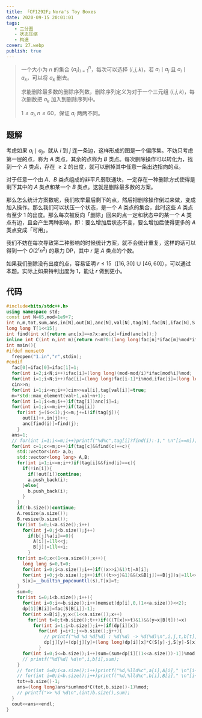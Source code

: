 ```yaml
---
title: 「CF1292F」Nora's Toy Boxes
date: 2020-09-15 20:01:01
tags:
   - 二分图
   - 状态压缩
   - 构造
cover: 27.webp
publish: true
---
```


> 一个大小为 $n$ 的集合 $\{a_i\}_{i=1}^n$，每次可以选择 $(i,j,k)$，若 $a_i \mid a_j$ 且 $a_i \mid a_k$，可以将 $a_k$ 删去。
> 
> 求能删除最多数的删除序列数，删除序列定义为对于一个三元组 $(i,j,k)$，每次删数把 $a_k$ 加入到删除序列中。
> 
> $1 \leq a_i, n \leq 60$，保证 $a_i$ 两两不同。

<!--more-->

## 题解

考虑如果 $a_i \mid a_j$，就从 $i$ 到 $j$ 连一条边，这样形成的图是一个偏序集。不妨只考虑第一层的点，称为 $A$ 类点，其余的点称为 $B$ 类点。每次删除操作可以转化为，找到一个 $A$ 类点，存在 $\geq 2$ 的出度，就可以删掉其中任意一条出边指向的点。

对于任意一个由 $A$、$B$ 类点组成的非平凡弱联通块，一定存在一种删除方式使得是剩下其中的 $A$ 类点和某一个 $B$ 类点。这就是删除最多数的方案。

那么怎么统计方案数呢，我们枚举最后剩下的点，然后把删除操作倒过来做，变成加入操作。那么我们可以状压一个状态，是一个 $A$ 类点的集合，此时这些 $A$ 类点有至少 $1$ 的出度。那么每次被反向「删除」回来的点一定和状态中的某一个 $A$ 类点有边，且会产生两种影响，即：要么增加后状态不变，要么增加后使得更多的 $A$ 类点变成「可用」。

我们不妨在每次导致第二种影响的时候统计方案，就不会统计重复，这样的话可以得到一个 $O(2^{r} n^2)$ 的暴力 DP，其中 $r$ 是 $A$ 类点的个数。

如果我们删除没有出度的点，容易证明 $r \leq 15$（$[16,30] \cup [46,60]$），可以通过本题。实际上如果特判出度为 $1$，能让 $r$ 做到更小。

## 代码

<!--more-->

```cpp
#include<bits/stdc++.h>
using namespace std;
const int N=65,mod=1e9+7;
int n,m,tot,sum,ans,in[N],out[N],anc[N],val[N],tag[N],fac[N],ifac[N],S[1<<15],dp[N][1<<15];
long long T[1<<15];
int find(int x){return anc[x]==x?x:anc[x]=find(anc[x]);}
inline int C(int n,int m){return n<m?0:(long long)fac[n]*ifac[m]%mod*ifac[n-m]%mod;}
int main(){
#ifdef memset0
  freopen("1.in","r",stdin);
#endif
  fac[0]=ifac[0]=ifac[1]=1;
  for(int i=2;i<N;i++)ifac[i]=(long long)(mod-mod/i)*ifac[mod%i]%mod;
  for(int i=1;i<N;i++)fac[i]=(long long)fac[i-1]*i%mod,ifac[i]=(long long)ifac[i-1]*ifac[i]%mod;
  cin>>n;
  for(int i=1;i<=n;i++)cin>>val[i],tag[val[i]]=true;
  m=*std::max_element(val+1,val+n+1);
  for(int i=1;i<=m;i++)if(tag[i])anc[i]=i;
  for(int i=1;i<=m;i++)if(tag[i])
    for(int j=(i<<1);j<=m;j+=i)if(tag[j]){
      out[i]++,in[j]++;
      anc[find(i)]=find(j);
    }
  ans=1;
  // for(int i=1;i<=m;i++)printf("%d%c",tag[i]?find(i):-1," \n"[i==m]);
  for(int c=1;c<=m;c++)if(tag[c]&&find(c)==c){
    std::vector<int> a,b;
    std::vector<long long> A,B;
    for(int i=1;i<=m;i++)if(tag[i]&&find(i)==c){
      if(!in[i]){
        if(!out[i])continue;
        a.push_back(i);
      }else{
        b.push_back(i);
      }
    }
    if(!b.size())continue;
    A.resize(a.size());
    B.resize(b.size());
    for(int i=0;i<a.size();i++)
      for(int j=0;j<b.size();j++)
        if(b[j]%a[i]==0){
          A[i]|=1ll<<j;
          B[j]|=1ll<<i;
        }
    for(int x=0;x<(1<<a.size());x++){
      long long s=0,t=0;
      for(int i=0;i<a.size();i++)if((x>>i)&1)t|=A[i];
      for(int j=0;j<b.size();j++)if(((t>>j)&1)&&(x&B[j])==B[j])s|=1ll<<j;
      S[x]=__builtin_popcountll(s),T[x]=t;
    }
    sum=0;
    for(int i=0;i<b.size();i++){
      for(int i=0;i<=b.size();i++)memset(dp[i],0,(1<<a.size())<<2);
      dp[1][B[i]]=fac[S[B[i]]-1];
      for(int x=B[i],y;x<(1<<a.size());x++)
        for(int t=0;t<b.size();t++)if(((T[x]>>t)&1)&&(y=x|B[t])!=x)
          for(int i=1;i<b.size();i++)if(dp[i][x])
            for(int j=i+1;j<=b.size();j++){
              // printf("%d %d %d[%d] : %d(%d) -> %d(%d)\n",i,j,t,b[t],x,S[x],y,S[y]);
              dp[j][y]=(dp[j][y]+(long long)dp[i][x]*C(S[y]-j,S[y]-S[x]-1)%mod*fac[S[y]-S[x]-1])%mod;
            }
      for(int i=0;i<=b.size();i++)sum=(sum+dp[i][(1<<a.size())-1])%mod;
      // printf("%d[%d] %d\n",i,b[i],sum);
    }
    // for(int i=0;i<a.size();i++)printf("%d,%lld%c",a[i],A[i]," \n"[i+1==a.size()]);
    // for(int i=0;i<b.size();i++)printf("%d,%lld%c",b[i],B[i]," \n"[i+1==b.size()]);
    tot+=b.size()-1;
    ans=(long long)ans*sum%mod*C(tot,b.size()-1)%mod;
    // printf(">> %d %d\n",(int)b.size(),sum);
  }
  cout<<ans<<endl;
}
```